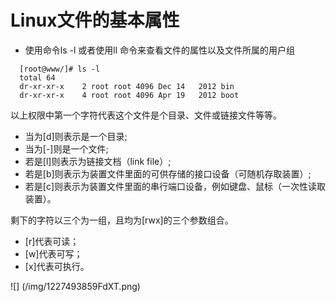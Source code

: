 # Linux文件的基本属性

- 使用命令ls -l 或者使用ll 命令来查看文件的属性以及文件所属的用户组

```
  [root@www/]# ls -l
  total 64
  dr-xr-xr-x    2 root root 4096 Dec 14   2012 bin
  dr-xr-xr-x    4 root root 4096 Apr 19   2012 boot
```
以上权限中第一个字符代表这个文件是个目录、文件或链接文件等等。
- 当为[d]则表示是一个目录;
- 当为[-]则是一个文件;
- 若是[l]则表示为链接文档（link file）;
- 若是[b]则表示为装置文件里面的可供存储的接口设备（可随机存取装置）;
- 若是[c]则表示为装置文件里面的串行端口设备，例如键盘、鼠标（一次性读取装置）。

剩下的字符以三个为一组，且均为[rwx]的三个参数组合。
- [r]代表可读；
- [w]代表可写；
- [x]代表可执行。

![] (/img/1227493859FdXT.png)  
